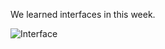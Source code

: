 We learned interfaces in this week.

![Interface](https://user-images.githubusercontent.com/72438433/169684055-c9af477a-610e-4a04-8197-b582df2ad9d7.PNG)

